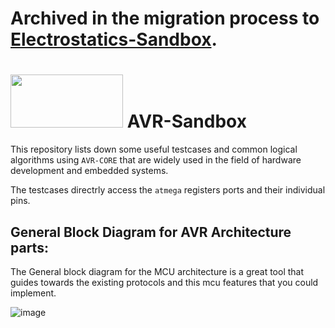 # Archived in the migration process to [Electrostatics-Sandbox](https://github.com/Electrostat-Lab/Electrostatic-Sandbox).
# <img src="https://user-images.githubusercontent.com/60224159/178119492-91d3cc70-a88f-4b9a-94a0-ca7b68b1d861.png" width="180" height="85"> AVR-Sandbox 

This repository lists down some useful testcases and common logical algorithms using `AVR-CORE` that are widely used in the field of hardware development and embedded systems.

The testcases directrly access the `atmega` registers ports and their individual pins.

## General Block Diagram for AVR Architecture parts: 

The General block diagram for the MCU architecture is a great tool that guides towards the existing protocols and this mcu features that you could implement.

![image](https://user-images.githubusercontent.com/60224159/178119440-5a0fb95e-3dc6-4bc5-af58-9992d5c60221.png)
